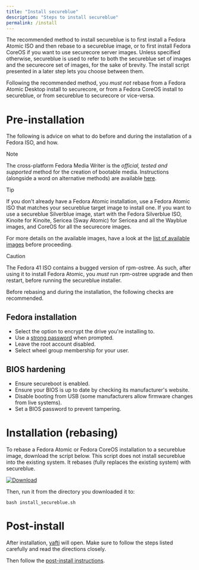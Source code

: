 ```yaml
---
title: "Install secureblue"
description: "Steps to install secureblue"
permalink: /install
---
```


The recommended method to install secureblue is to first install a Fedora Atomic ISO and then rebase to a secureblue image, or to first install Fedora CoreOS if you want to use securecore server images. Unless specified otherwise, secureblue is used to refer to both the secureblue set of images and the securecore set of images, for the sake of brevity. The install script presented in a later step lets you choose between them.

Following the recommended method, you *must not* rebase from a Fedora Atomic Desktop install to securecore, or from a Fedora CoreOS install to secureblue, or from secureblue to securecore or vice-versa.

# Pre-installation

The following is advice on what to do before and during the installation of a Fedora ISO, and how.

> [!NOTE]
> The cross-platform Fedora Media Writer is the *official, tested and supported* method for the creation of bootable media. Instructions (alongside a word on alternative methods) are available [here](https://docs.fedoraproject.org/en-US/fedora/latest/preparing-boot-media/).

> [!TIP]
> If you don't already have a Fedora Atomic installation, use a Fedora Atomic ISO that matches your secureblue target image to install one. If you want to use a secureblue Silverblue image, start with the Fedora Silverblue ISO, Kinoite for Kinoite, Sericea (Sway Atomic) for Sericea and all the Wayblue images, and CoreOS for all the securecore images.
> 
> For more details on the available images, have a look at the [list of available images](/images) before proceeding.

> [!CAUTION]
> The Fedora 41 ISO contains a bugged version of rpm-ostree. As such, after using it to install Fedora Atomic, you *must* run rpm-ostree upgrade and then restart, before running the secureblue installer.

Before rebasing and during the installation, the following checks are recommended.

## Fedora installation
- Select the option to encrypt the drive you're installing to.
- Use a [strong password](https://security.harvard.edu/use-strong-passwords) when prompted.
- Leave the root account disabled.
- Select wheel group membership for your user.

## BIOS hardening
- Ensure secureboot is enabled.
- Ensure your BIOS is up to date by checking its manufacturer's website.
- Disable booting from USB (some manufacturers allow firmware changes from live systems).
- Set a BIOS password to prevent tampering.

# Installation (rebasing)

To rebase a Fedora Atomic or Fedora CoreOS installation to a secureblue image, download the script below. This script does not install secureblue into the existing system. It rebases (fully replaces the existing system) with secureblue.

[![Download](https://shields.io/badge/-Download-blue?style=for-the-badge&logo=download&logoColor=white)](https://github.com/secureblue/secureblue/releases/latest/download/install_secureblue.sh)

Then, run it from the directory you downloaded it to:

```
bash install_secureblue.sh
```

# Post-install

After installation, [yafti](https://github.com/ublue-os/yafti) will open. Make sure to follow the steps listed carefully and read the directions closely.

Then follow the [post-install instructions](/post-install).